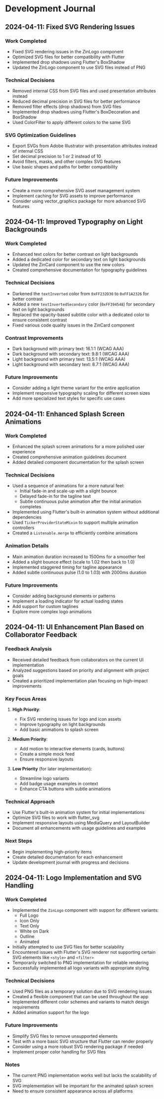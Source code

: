 # Development Journal

## 2024-04-11: Fixed SVG Rendering Issues

### Work Completed
- Fixed SVG rendering issues in the ZinLogo component
- Optimized SVG files for better compatibility with Flutter
- Implemented drop shadows using Flutter's BoxShadow
- Updated the ZinLogo component to use SVG files instead of PNG

### Technical Decisions
- Removed internal CSS from SVG files and used presentation attributes instead
- Reduced decimal precision in SVG files for better performance
- Removed filter effects (drop shadows) from SVG files
- Implemented drop shadows using Flutter's BoxDecoration and BoxShadow
- Used ColorFilter to apply different colors to the same SVG

### SVG Optimization Guidelines
- Export SVGs from Adobe Illustrator with presentation attributes instead of internal CSS
- Set decimal precision to 1 or 2 instead of 10
- Avoid filters, masks, and other complex SVG features
- Use basic shapes and paths for better compatibility

### Future Improvements
- Create a more comprehensive SVG asset management system
- Implement caching for SVG assets to improve performance
- Consider using vector_graphics package for more advanced SVG features

## 2024-04-11: Improved Typography on Light Backgrounds

### Work Completed
- Enhanced text colors for better contrast on light backgrounds
- Added a dedicated color for secondary text on light backgrounds
- Updated the ZinCard component to use the new colors
- Created comprehensive documentation for typography guidelines

### Technical Decisions
- Darkened the `textInverted` color from `0xFF232D30` to `0xFF1A2326` for better contrast
- Added a new `textInvertedSecondary` color (`0xFF394548`) for secondary text on light backgrounds
- Replaced the opacity-based subtitle color with a dedicated color to ensure consistent contrast
- Fixed various code quality issues in the ZinCard component

### Contrast Improvements
- Dark background with primary text: 16.1:1 (WCAG AAA)
- Dark background with secondary text: 9.8:1 (WCAG AAA)
- Light background with primary text: 13.5:1 (WCAG AAA)
- Light background with secondary text: 8.7:1 (WCAG AAA)

### Future Improvements
- Consider adding a light theme variant for the entire application
- Implement responsive typography scaling for different screen sizes
- Add more specialized text styles for specific use cases

## 2024-04-11: Enhanced Splash Screen Animations

### Work Completed
- Enhanced the splash screen animations for a more polished user experience
- Created comprehensive animation guidelines document
- Added detailed component documentation for the splash screen

### Technical Decisions
- Used a sequence of animations for a more natural feel:
  - Initial fade-in and scale-up with a slight bounce
  - Delayed fade-in for the tagline text
  - Subtle continuous pulse animation after the initial animation completes
- Implemented using Flutter's built-in animation system without additional dependencies
- Used `TickerProviderStateMixin` to support multiple animation controllers
- Created a `Listenable.merge` to efficiently combine animations

### Animation Details
- Main animation duration increased to 1500ms for a smoother feel
- Added a slight bounce effect (scale to 1.02 then back to 1.0)
- Implemented staggered timing for tagline appearance
- Added subtle continuous pulse (1.0 to 1.03) with 2000ms duration

### Future Improvements
- Consider adding background elements or patterns
- Implement a loading indicator for actual loading states
- Add support for custom taglines
- Explore more complex logo animations

## 2024-04-11: UI Enhancement Plan Based on Collaborator Feedback

### Feedback Analysis
- Received detailed feedback from collaborators on the current UI implementation
- Analyzed suggestions based on priority and alignment with project goals
- Created a prioritized implementation plan focusing on high-impact improvements

### Key Focus Areas
1. **High Priority**:
   - Fix SVG rendering issues for logo and icon assets
   - Improve typography on light backgrounds
   - Add basic animations to splash screen

2. **Medium Priority**:
   - Add motion to interactive elements (cards, buttons)
   - Create a simple mock feed
   - Ensure responsive layouts

3. **Low Priority** (for later implementation):
   - Streamline logo variants
   - Add badge usage examples in context
   - Enhance CTA buttons with subtle animations

### Technical Approach
- Use Flutter's built-in animation system for initial implementations
- Optimize SVG files to work with flutter_svg
- Implement responsive layouts using MediaQuery and LayoutBuilder
- Document all enhancements with usage guidelines and examples

### Next Steps
- Begin implementing high-priority items
- Create detailed documentation for each enhancement
- Update development journal with progress and decisions

## 2024-04-11: Logo Implementation and SVG Handling

### Work Completed
- Implemented the `ZinLogo` component with support for different variants:
  - Full Logo
  - Icon Only
  - Text Only
  - White on Dark
  - Outline
  - Animated
- Initially attempted to use SVG files for better scalability
- Encountered issues with Flutter's SVG renderer not supporting certain SVG elements like `<style>` and `<filter>`
- Temporarily switched to PNG implementation for reliable rendering
- Successfully implemented all logo variants with appropriate styling

### Technical Decisions
- Used PNG files as a temporary solution due to SVG rendering issues
- Created a flexible component that can be used throughout the app
- Implemented different color schemes and variants to match design requirements
- Added animation support for the logo

### Future Improvements
- Simplify SVG files to remove unsupported elements
- Test with a more basic SVG structure that Flutter can render properly
- Consider using a more robust SVG rendering package if needed
- Implement proper color handling for SVG files

### Notes
- The current PNG implementation works well but lacks the scalability of SVG
- SVG implementation will be important for the animated splash screen
- Need to ensure consistent appearance across all platforms
